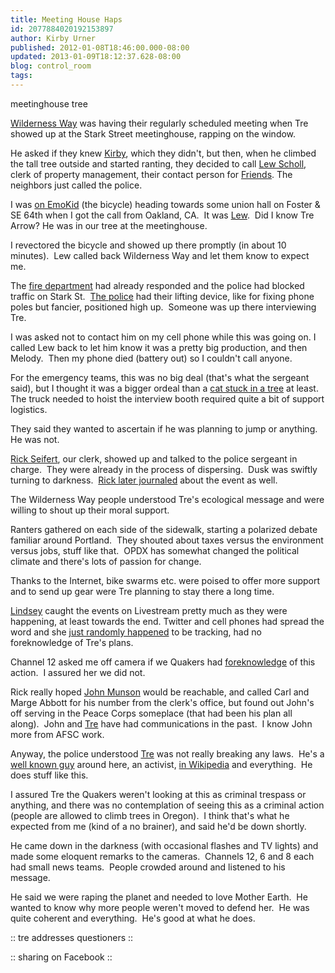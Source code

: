 ```yaml
---
title: Meeting House Haps
id: 2077884020192153897
author: Kirby Urner
published: 2012-01-08T18:46:00.000-08:00
updated: 2013-01-09T18:12:37.628-08:00
blog: control_room
tags: 
---
```


[](http://www.flickr.com/photos/17157315@N00/6664117791/)
meetinghouse tree

[Wilderness Way](http://www.wildernesswaypdx.org/) was having their regularly scheduled meeting when Tre showed up at the Stark Street meetinghouse, rapping on the window.

He asked if they knew [Kirby](http://controlroom.blogspot.com/2009/10/subgenius-devival.html), which they didn't, but then, when he climbed the tall tree outside and started ranting, they decided to call [Lew Scholl](http://worldgame.blogspot.com/2010/09/fnb-food-prep.html), clerk of property management, their contact person for [Friends](http://worldgame.blogspot.com/2009/11/company-business.html). The neighbors just called the police. 

I was [on EmoKid](http://www.flickr.com/photos/17157315@N00/6186598239/) (the bicycle) heading towards some union hall on Foster & SE 64th when I got the call from Oakland, CA.  It was [Lew](http://worldgame.blogspot.com/2011/11/global-warming.html).  Did I know Tre Arrow? He was in our tree at the meetinghouse.

I revectored the bicycle and showed up there promptly (in about 10 minutes).  Lew called back Wilderness Way and let them know to expect me.

The [fire department](http://www.flickr.com/photos/17157315@N00/3121074067/) had already responded and the police had blocked traffic on Stark St.  [The police](http://www.flickr.com/photos/17157315@N00/3868961534/) had their lifting device, like for fixing phone poles but fancier, positioned high up.  Someone was up there interviewing Tre.

I was asked not to contact him on my cell phone while this was going on. I called Lew back to let him know it was a pretty big production, and then Melody.  Then my phone died (battery out) so I couldn't call anyone.

For the emergency teams, this was no big deal (that's what the sergeant said), but I thought it was a bigger ordeal than a [cat stuck in a tree](http://petsupplies.about.com/b/2011/12/18/do-firemen-really-rescue-cats-from-trees-the-answer-is-yes.htm) at least.  The truck needed to hoist the interview booth required quite a bit of support logistics.

They said they wanted to ascertain if he was planning to jump or anything.  He was not.

[Rick Seifert](http://www.flickr.com/photos/17157315@N00/6307089705/), our clerk, showed up and talked to the police sergeant in charge.  They were already in the process of dispersing.  Dusk was swiftly turning to darkness.  [Rick later journaled](http://theredelectric.blogspot.com/2012/01/guest-in-tree.html) about the event as well.

The Wilderness Way people understood Tre's ecological message and were willing to shout up their moral support.

Ranters gathered on each side of the sidewalk, starting a polarized debate familiar around Portland.  They shouted about taxes versus the environment versus jobs, stuff like that.  OPDX has somewhat changed the political climate and there's lots of passion for change.

Thanks to the Internet, bike swarms etc. were poised to offer more support and to send up gear were Tre planning to stay there a long time.

[Lindsey](http://worldgame.blogspot.com/2011/10/processing-symbols.html) caught the events on Livestream pretty much as they were happening, at least towards the end. Twitter and cell phones had spread the word and she [just randomly happened](http://www.flickr.com/photos/17157315@N00/3976635920/in/set-72157622380858315) to be tracking, had no foreknowledge of Tre's plans.

Channel 12 asked me off camera if we Quakers had [foreknowledge](http://controlroom.blogspot.com/2011/11/adult-discussion.html) of this action.  I assured her we did not.

Rick really hoped [John Munson](http://www.flickr.com/photos/17157315@N00/5508942386/) would be reachable, and called Carl and Marge Abbott for his number from the clerk's office, but found out John's off serving in the Peace Corps someplace (that had been his plan all along).  John and [Tre](http://controlroom.blogspot.com/2011/08/doing-hard.html) have had communications in the past.  I know John more from AFSC work.

Anyway, the police understood [Tre](http://www.flickr.com/photos/17157315@N00/6218466985/in/set-72157624742571845) was not really breaking any laws.  He's a [well known guy](http://www.flickr.com/photos/17157315@N00/5308404427/) around here, an activist, [in Wikipedia](http://en.wikipedia.org/wiki/Tre_Arrow) and everything.  He does stuff like this.

I assured Tre the Quakers weren't looking at this as criminal trespass or anything, and there was no contemplation of seeing this as a criminal action (people are allowed to climb trees in Oregon).  I think that's what he expected from me (kind of a no brainer), and said he'd be down shortly.

He came down in the darkness (with occasional flashes and TV lights) and made some eloquent remarks to the cameras.  Channels 12, 6 and 8 each had small news teams.  People crowded around and listened to his message.

He said we were raping the planet and needed to love Mother Earth.  He wanted to know why more people weren't moved to defend her.  He was quite coherent and everything.  He's good at what he does.

[](http://www.flickr.com/photos/17157315@N00/6664118949/)
:: tre addresses questioners ::

[](http://www.flickr.com/photos/17157315@N00/6665051505/)
:: sharing on Facebook ::